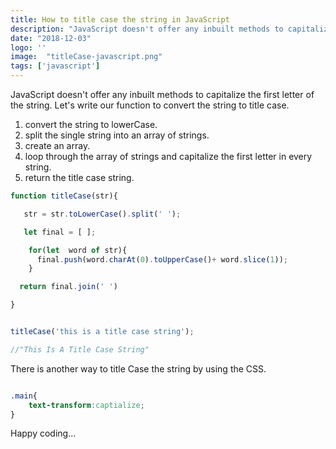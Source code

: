 ```yaml
---
title: How to title case the string in JavaScript
description: "JavaScript doesn't offer any inbuilt methods to capitalize the first letter of the string.Let's write our function to convert the string to title case."
date: "2018-12-03"
logo: ''
image:  "titleCase-javascript.png"
tags: ['javascript']
---
```


JavaScript doesn't offer any inbuilt methods to capitalize the first letter of the string.
Let's write our function to convert the string to title case.

1. convert the string to lowerCase.
2. split the single string into an array of strings.
3. create an array.
4. loop through the array of strings and capitalize the first letter in every string.
5. return the title case string.


```js
function titleCase(str){

   str = str.toLowerCase().split(' ');

   let final = [ ];

    for(let  word of str){
      final.push(word.charAt(0).toUpperCase()+ word.slice(1));
    }

  return final.join(' ')

}


titleCase('this is a title case string');

//"This Is A Title Case String"

```

There is another way to title Case the string by using the CSS.


```css

.main{
    text-transform:captialize;
}

```

Happy coding...

